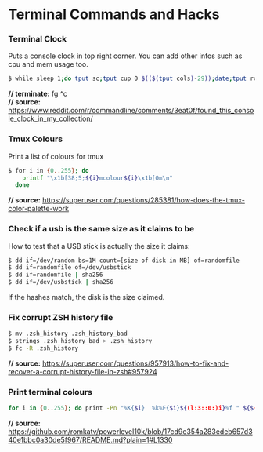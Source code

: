 Terminal Commands and Hacks
===========================

### Terminal Clock

Puts a console clock in top right corner. You can add other infos such as cpu and mem usage too.

```bash
$ while sleep 1;do tput sc;tput cup 0 $(($(tput cols)-29));date;tput rc;done & 
```

**// terminate:** fg ^c  
**// source:** https://www.reddit.com/r/commandline/comments/3eat0f/found_this_console_clock_in_my_collection/

### Tmux Colours
Print a list of colours for tmux
```bash
$ for i in {0..255}; do
    printf "\x1b[38;5;${i}mcolour${i}\x1b[0m\n"
  done
```

**// source:** https://superuser.com/questions/285381/how-does-the-tmux-color-palette-work

### Check if a usb is the same size as it claims to be
How to test that a USB stick is actually the size it claims: 
```bash
$ dd if=/dev/random bs=1M count=[size of disk in MB] of=randomfile
$ dd if=randomfile of=/dev/usbstick
$ dd if=randomfile | sha256
$ dd if=/dev/usbstick | sha256
```
If the hashes match, the disk is the size claimed.

### Fix corrupt ZSH history file
```bash
$ mv .zsh_history .zsh_history_bad
$ strings .zsh_history_bad > .zsh_history
$ fc -R .zsh_history
```
**// source:** https://superuser.com/questions/957913/how-to-fix-and-recover-a-corrupt-history-file-in-zsh#957924

### Print terminal colours
```bash
for i in {0..255}; do print -Pn "%K{$i}  %k%F{$i}${(l:3::0:)i}%f " ${${(M)$((i%6)):#3}:+$'\n'}; done
```
**// source:** https://github.com/romkatv/powerlevel10k/blob/17cd9e354a283edeb657d340e1bbc0a30de5f967/README.md?plain=1#L1330
